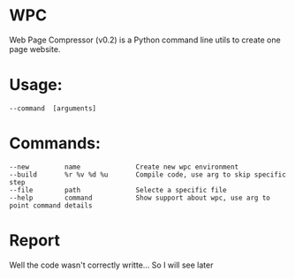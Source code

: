 # WPC

Web Page Compressor (v0.2) is a Python command line utils to create one page website.

# Usage:
    --command  [arguments]

# Commands:
    --new         name              Create new wpc environment
    --build       %r %v %d %u       Compile code, use arg to skip specific step
    --file        path              Selecte a specific file
    --help        command           Show support about wpc, use arg to point command details

# Report
Well the code wasn't correctly writte... So I will see later
